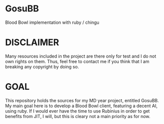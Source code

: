 GosuBB
======

Blood Bowl implementation with ruby / chingu

DISCLAIMER
==========

Many resources included in the project are there only for test and I do not own rights on them. Thus, feel free
to contact me if you think that I am breaking any copyright by doing so.

GOAL
====

This repository holds the sources for my MD year project, entitled GosuBB.
My main goal here is to develop a Blood Bowl client, featuring a decent AI, using ruby.
If I would ever have the time to use Rubinius in order to get benefits from JIT, I will, but this
is cleary not a main priority as for now.
